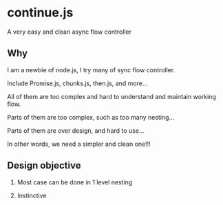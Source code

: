 continue.js
===========

A very easy and clean async flow controller

Why
---

I am a newbie of node.js, I try many of sync flow controller.

Include Promise.js, chunks.js, then.js, and more...

All of them are too complex and hard to understand and maintain working flow.

Parts of them are too complex, such as too many nesting...

Parts of them are over design, and hard to use...

In other words, we need a simpler and clean one!!!

Design objective
----------------

1. Most case can be done in 1 level nesting

2. Instinctive
